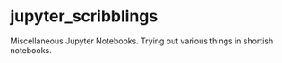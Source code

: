 # jupyter_scribblings
Miscellaneous Jupyter Notebooks.
Trying out various things in shortish notebooks.
